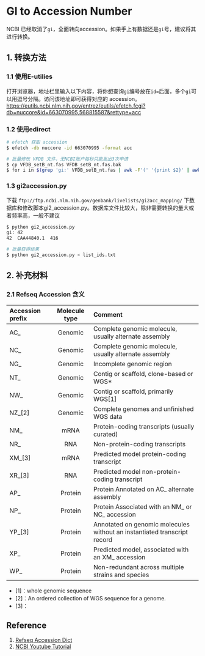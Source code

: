 # GI to Accession Number



NCBI 已经取消了`gi`，全面转向accession。如果手上有数据还是`gi`号，建议将其进行转换。

## 1. 转换方法

### 1.1 使用E-utilies

打开浏览器，地址栏里输入以下内容，将你想查询`gi`编号放在`id=`后面，多个`gi`可以用逗号分隔。访问该地址即可获得对应的 accession。
https://eutils.ncbi.nlm.nih.gov/entrez/eutils/efetch.fcgi?db=nuccore&id=663070995,568815587&rettype=acc

### 1.2 使用edirect

```bash
# efetch 获取 accession
$ efetch -db nuccore -id 663070995 -format acc

# 批量修改 VFDB 文件，无NCBI账户每秒只能发出3次申请
$ cp VFDB_setB_nt.fas VFDB_setB_nt.fas.bak
$ for i in $(grep 'gi:' VFDB_setB_nt.fas | awk -F'(' '{print $2}' | awk -F')' '{print $1}'); do r=`efetch -db nuccore -id ${i#gi:} -format acc`; sed -i 's/'$i'/'$r'/g'; sleep 0.1; done
```

### 1.3 gi2accession.py

下载 `ftp://ftp.ncbi.nlm.nih.gov/genbank/livelists/gi2acc_mapping/` 下数据库和修改脚本gi2_accession.py。数据库文件比较大，除非需要转换的量大或者频率高，一般不建议

```bash
$ python gi2_accession.py
gi: 42
42  CAA44840.1  416

# 批量获得结果
$ python gi2_accession.py < list_ids.txt
```

## 2. 补充材料

### 2.1 Refseq Accession 含义

| Accession prefix   | Molecule type |   Comment   |
| :----- | :-------: | :------ |
| AC_    |   Genomic |  Complete genomic molecule, usually alternate assembly  |
| NC_    |   Genomic |  Complete genomic molecule, usually alternate assembly  |
| NG_    |   Genomic |  Incomplete genomic region  |
| NT_    |   Genomic |  Contig or scaffold, clone-based or WGS*  |
| NW_    |   Genomic |  Contig or scaffold, primarily WGS[1]  |
| NZ_[2]  |   Genomic |  Complete genomes and unfinished WGS data  |
| NM_    |   mRNA    |  Protein-coding transcripts (usually curated)  |
| NR_    |   RNA     |  Non-protein-coding transcripts  |
| XM_[3] |   mRNA    |  Predicted model protein-coding transcript  |
| XR_[3] |   RNA     |  Predicted model non-protein-coding transcript  |
| AP_    |   Protein |  Protein	Annotated on AC_ alternate assembly  |
| NP_    |   Protein |  Protein	Associated with an NM_ or NC_ accession  |
| YP_[3] |   Protein |  Annotated on genomic molecules without an instantiated transcript record  |
| XP_    |   Protein |  Predicted model, associated with an XM_ accession  |
| WP_    |   Protein |  Non-redundant across multiple strains and species  |
- [1]：whole genomic sequence
- [2]：An ordered collection of WGS sequence for a genome.
- [3]：


## Reference

1. [Refseq Accession Dict](https://www.ncbi.nlm.nih.gov/books/NBK21091/table/ch18.T.refseq_accession_numbers_and_mole/?report=objectonly)
2. [NCBI Youtube Tutorial](https://www.youtube.com/watch?v=rIDQEnnOr6g)
